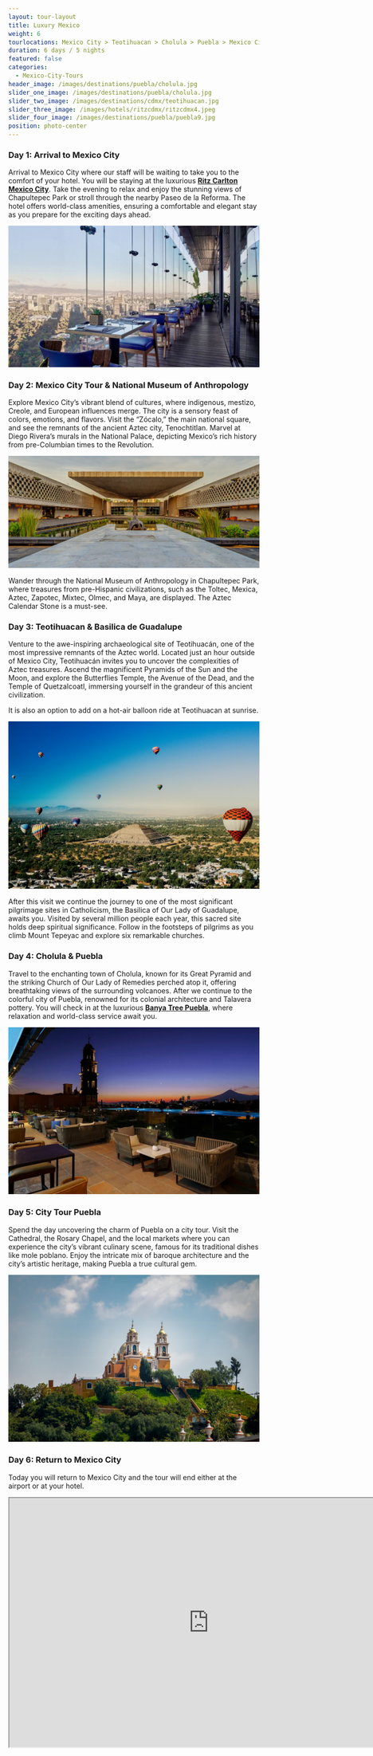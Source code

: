 ```yaml
---
layout: tour-layout
title: Luxury Mexico
weight: 6
tourlocations: Mexico City > Teotihuacan > Cholula > Puebla > Mexico City
duration: 6 days / 5 nights
featured: false
categories:
  - Mexico-City-Tours
header_image: /images/destinations/puebla/cholula.jpg
slider_one_image: /images/destinations/puebla/cholula.jpg
slider_two_image: /images/destinations/cdmx/teotihuacan.jpg
slider_three_image: /images/hotels/ritzcdmx/ritzcdmx4.jpeg
slider_four_image: /images/destinations/puebla/puebla9.jpg
position: photo-center
---
```


### Day 1: Arrival to Mexico City

Arrival to Mexico City where our staff will be waiting to take you to the comfort of your hotel. You will be staying at the luxurious  <strong>[Ritz Carlton Mexico City](/hotels/ritzcdmx)</strong>. Take the evening to relax and enjoy the stunning views of Chapultepec Park or stroll through the nearby Paseo de la Reforma. The hotel offers world-class amenities, ensuring a comfortable and elegant stay as you prepare for the exciting days ahead.

![](/images/hotels/ritzcdmx/ritzcdmx4.jpeg)

### Day 2: Mexico City Tour & National Museum of Anthropology 

Explore Mexico City’s vibrant blend of cultures, where indigenous, mestizo, Creole, and European influences merge. The city is a sensory feast of colors, emotions, and flavors. Visit the “Zócalo,” the main national square, and see the remnants of the ancient Aztec city, Tenochtitlan. Marvel at Diego Rivera’s murals in the National Palace, depicting Mexico’s rich history from pre-Columbian times to the Revolution.

![](/images/destinations/cdmx/antro2.jpg)

Wander through the National Museum of Anthropology in Chapultepec Park, where treasures from pre-Hispanic civilizations, such as the Toltec, Mexica, Aztec, Zapotec, Mixtec, Olmec, and Maya, are displayed. The Aztec Calendar Stone is a must-see.

### Day 3: Teotihuacan & Basilica de Guadalupe

Venture to the awe-inspiring archaeological site of Teotihuacán, one of the most impressive remnants of the Aztec world. Located just an hour outside of Mexico City, Teotihuacán invites you to uncover the complexities of Aztec treasures. Ascend the magnificent Pyramids of the Sun and the Moon, and explore the Butterflies Temple, the Avenue of the Dead, and the Temple of Quetzalcoatl, immersing yourself in the grandeur of this ancient civilization.

It is also an option to add on a hot-air balloon ride at Teotihuacan at sunrise. 

![](/images/destinations/cdmx/teotihuacan.jpg)

After this visit we continue the journey to one of the most significant pilgrimage sites in Catholicism, the Basilica of Our Lady of Guadalupe, awaits you. Visited by several million people each year, this sacred site holds deep spiritual significance. Follow in the footsteps of pilgrims as you climb Mount Tepeyac and explore six remarkable churches.

### Day 4: Cholula & Puebla

Travel to the enchanting town of Cholula, known for its Great Pyramid and the striking Church of Our Lady of Remedies perched atop it, offering breathtaking views of the surrounding volcanoes. After we continue to the colorful city of Puebla, renowned for its colonial architecture and Talavera pottery. You will check in at the luxurious <strong>[Banya Tree Puebla](/hotels/banyanpue)</strong>, where relaxation and world-class service await you.

![](/images/hotels/banyanpuebla/banyanpue3.webp)

### Day 5: City Tour Puebla

Spend the day uncovering the charm of Puebla on a city tour. Visit the Cathedral, the Rosary Chapel, and the local markets where you can experience the city’s vibrant culinary scene, famous for its traditional dishes like mole poblano. Enjoy the intricate mix of baroque architecture and the city’s artistic heritage, making Puebla a true cultural gem.

![](/images/destinations/puebla/cholula.jpg)

### Day 6: Return to Mexico City

Today you will return to Mexico City and the tour will end either at the airport or at your hotel. 

<div class="map-container">

<iframe src="https://www.google.com/maps/d/u/0/embed?mid=1siIkQ1SMolWdzF8PJzBrbGiyY9uYqd8&ehbc=2E312F&noprof=1" width="800" height="500"></iframe>

</div>

&nbsp;